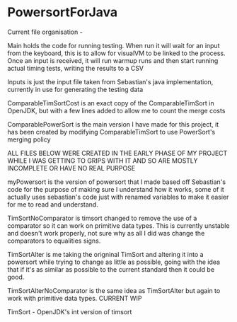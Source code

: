 # PowersortForJava

Current file organisation - 

Main holds the code for running testing. When run it will wait for an input from the keyboard, this is to allow for visualVM to be linked to the process.
Once an input is received, it will run warmup runs and then start running actual timing tests, writing the results to a CSV

Inputs is just the input file taken from Sebastian's java implementation, currently in use for generating the testing data

ComparableTimSortCost is an exact copy of the ComparableTimSort in OpenJDK, but with a few lines added to allow me to count the merge costs

ComparablePowerSort is the main version I have made for this project, it has been created by modifying ComparableTimSort to use PowerSort's merging policy

ALL FILES BELOW WERE CREATED IN THE EARLY PHASE OF MY PROJECT WHILE I WAS GETTING TO GRIPS WITH IT AND SO ARE MOSTLY INCOMPLETE OR HAVE NO REAL PURPOSE

myPowersort is the version of powersort that I made based off Sebastian's code for the purpose of making sure I understand how it works,
some of it actually uses sebastian's code just with renamed variables to make it easier for me to read and understand.

TimSortNoComparator is timsort changed to remove the use of a comparator so it can work on primitive data types. This is currently unstable and doesn't
work properly, not sure why as all I did was change the comparators to equalities signs.

TimSortAlter is me taking the origninal TimSort and altering it into a powersort while trying to change as little as possible, going with the idea that if
it's as similar as possible to the current standard then it could be good.

TimSortAlterNoComparator is the same idea as TimSortAlter but again to work with primitive data types. CURRENT WIP

TimSort - OpenJDK's int version of timsort

